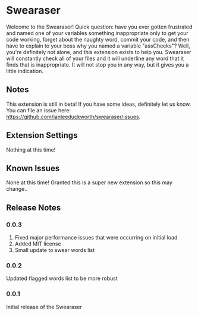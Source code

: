 # Swearaser

Welcome to the Swearaser!  Quick question: have you ever gotten frustrated and named one of your variables something inappropriate only to get your code working, forget about the naughty word, commit your code, and then have to explain to your boss why you named a variable "assCheeks"?  Well, you're definitely not alone, and this extension exists to help you.  Swearaser will constantly check all of your files and it will underline any word that it finds that is inappropriate.  It will not stop you in any way, but it gives you a little indication.

## Notes

This extension is still in beta!  If you have some ideas, definitely let us know.  You can file an issue here: https://github.com/ianleeduckworth/swearaser/issues.

## Extension Settings

Nothing at this time!

## Known Issues

None at this time! Granted this is a super new extension so this may change..

## Release Notes

### 0.0.3

1. Fixed major performance issues that were occurring on initial load
2. Added MIT license
3. Small update to swear words list

### 0.0.2

Updated flagged words list to be more robust

### 0.0.1

Initial release of the Swearaser

